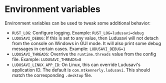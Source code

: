 # Environment variables

Environment variables can be used to tweak some additional behavior:

- `RUST_LOG`: Configure logging.
  Example: `RUST_LOG=ludusavi=debug`
- `LUDUSAVI_DEBUG`: If this is set to any value,
  then Ludusavi will not detach from the console on Windows in GUI mode.
  It will also print some debug messages in certain cases.
  Example: `LUDUSAVI_DEBUG=1`
- `LUDUSAVI_THREADS`: Overrive the `runtime.threads` value from the config file.
  Example: `LUDUSAVI_THREADS=8`
- `LUDUSAVI_LINUX_APP_ID`: On Linux, this can override Ludusavi's application ID.
  The default is `com.mtkennerly.ludusavi`.
  This should match the corresponding `.desktop` file.
